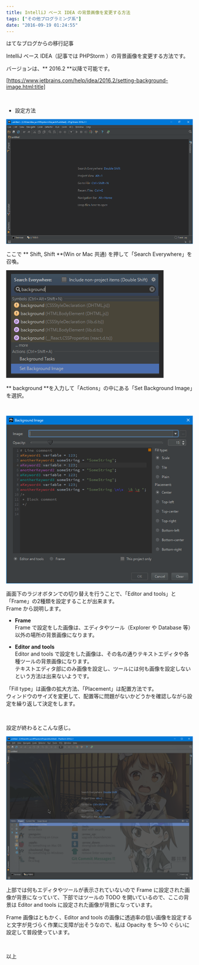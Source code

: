 ```yaml
---
title: IntelliJ ベース IDEA の背景画像を変更する方法
tags: ["その他プログラミング系"]
date: "2016-09-19 01:24:55"
---
```


<div class="alert info">
はてなブログからの移行記事
</div>

IntelliJ ベース IDEA（記事では PHPStorm ）の背景画像を変更する方法です。

バージョンは、** 2016.2 **以降で可能です。

[https://www.jetbrains.com/help/idea/2016.2/setting-background-image.html:title]

<br>

* 設定方法

![20160919010838](20160919010838.png)

ここで ** Shift, Shift **(Win or Mac 共通) を押して「Search Everywhere」を召喚。

![20160919011256](20160919011256.png)

** background **を入力して「Actions」の中にある「Set Background Image」を選択。

<br>

![20160919011321](20160919011321.png)

画面下のラジオボタンでの切り替えを行うことで、「Editor and tools」と「Frame」の2種類を設定することが出来ます。  
Frame から説明します。

* **Frame**  
Frame で設定をした画像は、エディタやツール（Explorer や Database 等）以外の場所の背景画像になります。 

* **Editor and tools**  
Editor and tools で設定をした画像は、その名の通りテキストエディタや各種ツールの背景画像になります。  
テキストエディタ部にのみ画像を設定し、ツールには何も画像を設定しないという方法は出来ないようです。

「Fill type」は画像の拡大方法、「Placement」は配置方法です。  
ウィンドウのサイズを変更して、配置等に問題がないかどうかを確認しながら設定を繰り返して決定をします。

 <br>

設定が終わるとこんな感じ。

![20160919011807](20160919011807.png)

上部では何もエディタやツールが表示されていないので Frame に設定された画像が背景になっていて、下部ではツールの TODO を開いているので、ここの背景は Editor and tools に設定された画像が背景になっています。

Frame 画像はともかく、Editor and tools の画像に透過率の低い画像を設定すると文字が見づらく作業に支障が出そうなので、私は Opacity を 5～10 ぐらいに設定して普段使っています。

<br>

以上
